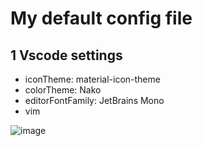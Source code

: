 # My default config file
## 1 Vscode settings 
* iconTheme: material-icon-theme
* colorTheme: Nako
* editorFontFamily: JetBrains Mono
* vim 

![image](https://user-images.githubusercontent.com/57067060/128269689-e8a1621c-d3f4-4ac0-ad3f-d5d7dc3408ef.png)

